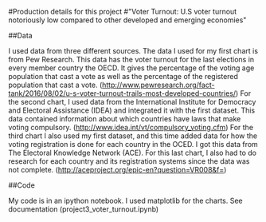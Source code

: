 #Production details for this project
#"Voter Turnout: U.S voter turnout notoriously low compared to other developed and emerging economies"

##Data

I used data from three different sources.
The data I used for my first chart is from Pew Research. This data has the voter turnout for the last elections in every member country the OECD. It gives the percentage of the voting age population that cast a vote as well as the percentage of the registered population that cast a vote. (http://www.pewresearch.org/fact-tank/2016/08/02/u-s-voter-turnout-trails-most-developed-countries/)
For the second chart, I used data from the International Institute for Democracy and Electoral Assistance (IDEA) and integrated it with the first dataset. This data contained information about which countries have laws that make voting compulsory. (http://www.idea.int/vt/compulsory_voting.cfm)
For the third chart I also used my first dataset, and this time added data for how the voting registration is done for each country in the OCED. I got this data from The Electoral Knowledge Network (ACE). For this last chart, I also had to do research for each country and its registration systems since the data was not complete. (http://aceproject.org/epic-en?question=VR008&f=)


##Code

My code is in an ipython notebook. I used matplotlib for the charts. See documentation (project3_voter_turnout.ipynb)
